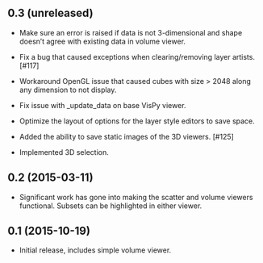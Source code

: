 0.3 (unreleased)
----------------

- Make sure an error is raised if data is not 3-dimensional and shape doesn’t
  agree with existing data in volume viewer.

- Fix a bug that caused exceptions when clearing/removing layer artists. [#117]

- Workaround OpenGL issue that caused cubes with size > 2048 along any
  dimension to not display.

- Fix issue with _update_data on base VisPy viewer.

- Optimize the layout of options for the layer style editors to save space.

- Added the ability to save static images of the 3D viewers. [#125]

- Implemented 3D selection.

0.2 (2015-03-11)
----------------

- Significant work has gone into making the scatter and volume viewers
  functional. Subsets can be highlighted in either viewer.

0.1 (2015-10-19)
----------------

- Initial release, includes simple volume viewer.

